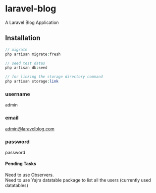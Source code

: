 # laravel-blog
A Laravel Blog Application

## Installation

```php
// migrate
php artisan migrate:fresh

// seed test datas
php artisan db:seed

// for linking the storage directory command
php artisan storage:link
```
### username
admin
### email
admin@laravelblog.com
### password
password

#### Pending Tasks
Need to use Observers.<br>
Need to use Yajra datatable package to list all the users (currently used datatables)
